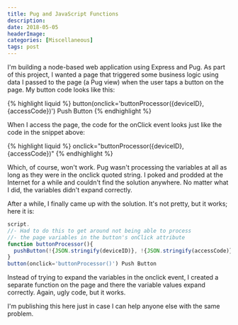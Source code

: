 ```yaml
---
title: Pug and JavaScript Functions
description: 
date: 2018-05-05
headerImage: 
categories: [Miscellaneous]
tags: post
---
```


I'm building a node-based web application using Express and Pug. As part of this project, I wanted a page that triggered some business logic using data I passed to the page (a Pug view) when the user taps a button on the page. My button code looks like this:

{% highlight liquid %}
button(onclick='buttonProcessor({deviceID}, {accessCode})') Push Button
{% endhighlight %}

When I access the page, the code for the onClick event looks just like the code in the snippet above:

{% highlight liquid %}
onclick="buttonProcessor({deviceID}, {accessCode})"
{% endhighlight %}

Which, of course, won't work. Pug wasn't processing the variables at all as long as they were in the onclick quoted string. I poked and prodded at the Internet for a while and couldn't find the solution anywhere. No matter what I did, the variables didn't expand correctly.

After a while, I finally came up with the solution. It's not pretty, but it works; here it is:

```js
script.   
//- Had to do this to get around not being able to process   
//- the page variables in the button's onClick attribute   
function buttonProcessor(){      
  pushButton(!{JSON.stringify(deviceID)}, !{JSON.stringify(accessCode)})   
}   
button(onclick='buttonProcessor()') Push Button
```

Instead of trying to expand the variables in the onclick event, I created a separate function on the page and there the variable values expand correctly. Again, ugly code, but it works.

I'm publishing this here just in case I can help anyone else with the same problem.